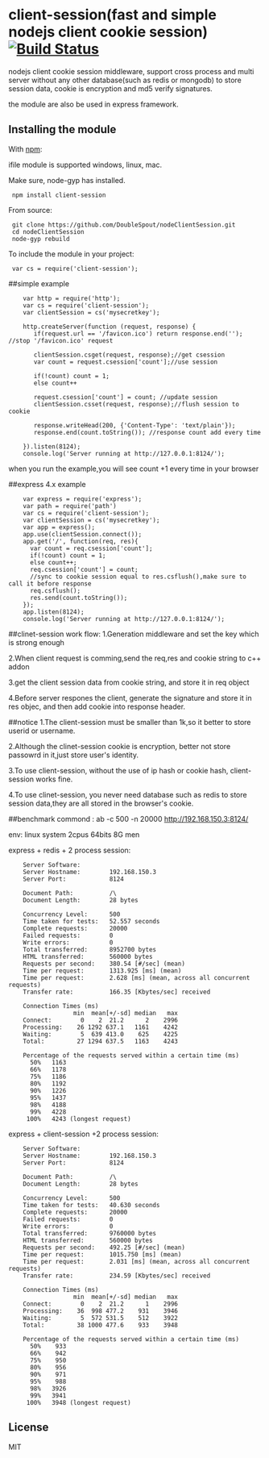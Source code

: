 # client-session(fast and simple nodejs client cookie session)[![Build Status](https://travis-ci.org/DoubleSpout/nodeClientSession.png?branch=master)](https://travis-ci.org/DoubleSpout/nodeClientSession)

nodejs client cookie session middleware, support cross process and multi server without any other database(such as redis or mongodb) to store session data, cookie is encryption and md5 verify signatures. 

the module are also be used in express framework.

## Installing the module

With [npm](http://npmjs.org/):

ifile module is supported windows, linux, mac.

Make sure, node-gyp has installed.

     npm install client-session

From source:

     git clone https://github.com/DoubleSpout/nodeClientSession.git
     cd nodeClientSession
     node-gyp rebuild

To include the module in your project:

     var cs = require('client-session');

##simple example

		var http = require('http');
		var cs = require('client-session'); 
		var clientSession = cs('mysecretkey');

		http.createServer(function (request, response) {
		   if(request.url == '/favicon.ico') return response.end(''); //stop '/favicon.ico' request

		   clientSession.csget(request, response);//get csession
		   var count = request.csession['count'];//use session

		   if(!count) count = 1;
		   else	count++
 
           request.csession['count'] = count; //update session
		   clientSession.csset(request, response);//flush session to cookie

		   response.writeHead(200, {'Content-Type': 'text/plain'});
		   response.end(count.toString()); //response count add every time

		}).listen(8124);
		console.log('Server running at http://127.0.0.1:8124/');

when you run the example,you will see count +1 every time in your browser

##express 4.x example

		var express = require('express');
		var path = require('path')
		var cs = require('client-session');
		var clientSession = cs('mysecretkey');
		var app = express();
		app.use(clientSession.connect());
		app.get('/', function(req, res){
		  var count = req.csession['count'];
		  if(!count) count = 1;
		  else count++;
		  req.csession['count'] = count;
		  //sync to cookie session equal to res.csflush(),make sure to call it before response
		  req.csflush(); 
		  res.send(count.toString());
		});
		app.listen(8124);
		console.log('Server running at http://127.0.0.1:8124/');

##clinet-session work flow:
1.Generation middleware and set the key which is strong enough

2.When client request is comming,send the req,res and cookie string to c++ addon

3.get the client session data from cookie string, and store it in req object

4.Before server respones the client, generate the signature and store it in res objec, and then add cookie into response header.

##notice
1.The client-session must be smaller than 1k,so it better to store userid or username.

2.Although the clinet-session cookie is encryption, better not store passowrd in it,just store user's identity.

3.To use client-session, without the use of ip hash or cookie hash, client-session works fine.

4.To use clinet-session, you never need database such as redis to store session data,they are all stored in the browser's cookie. 

##benchmark
commond : ab -c 500 -n 20000 http://192.168.150.3:8124/

env: linux system 2cpus 64bits 8G men

express + redis + 2 process session:

		Server Software:
		Server Hostname:        192.168.150.3
		Server Port:            8124

		Document Path:          /\
		Document Length:        28 bytes

		Concurrency Level:      500
		Time taken for tests:   52.557 seconds
		Complete requests:      20000
		Failed requests:        0
		Write errors:           0
		Total transferred:      8952700 bytes
		HTML transferred:       560000 bytes
		Requests per second:    380.54 [#/sec] (mean)
		Time per request:       1313.925 [ms] (mean)
		Time per request:       2.628 [ms] (mean, across all concurrent requests)
		Transfer rate:          166.35 [Kbytes/sec] received

		Connection Times (ms)
		              min  mean[+/-sd] median   max
		Connect:        0    2  21.2      2    2996
		Processing:    26 1292 637.1   1161    4242
		Waiting:        5  639 413.0    625    4225
		Total:         27 1294 637.5   1163    4243

		Percentage of the requests served within a certain time (ms)
		  50%   1163
		  66%   1178
		  75%   1186
		  80%   1192
		  90%   1226
		  95%   1437
		  98%   4188
		  99%   4228
		 100%   4243 (longest request)

express + client-session +2 process session:

		Server Software:
		Server Hostname:        192.168.150.3
		Server Port:            8124

		Document Path:          /\
		Document Length:        28 bytes

		Concurrency Level:      500
		Time taken for tests:   40.630 seconds
		Complete requests:      20000
		Failed requests:        0
		Write errors:           0
		Total transferred:      9760000 bytes
		HTML transferred:       560000 bytes
		Requests per second:    492.25 [#/sec] (mean)
		Time per request:       1015.750 [ms] (mean)
		Time per request:       2.031 [ms] (mean, across all concurrent requests)
		Transfer rate:          234.59 [Kbytes/sec] received

		Connection Times (ms)
		              min  mean[+/-sd] median   max
		Connect:        0    2  21.2      1    2996
		Processing:    36  998 477.2    931    3946
		Waiting:        5  572 531.5    512    3922
		Total:         38 1000 477.6    933    3948

		Percentage of the requests served within a certain time (ms)
		  50%    933
		  66%    942
		  75%    950
		  80%    956
		  90%    971
		  95%    988
		  98%   3926
		  99%   3941
		 100%   3948 (longest request)

## License

MIT

